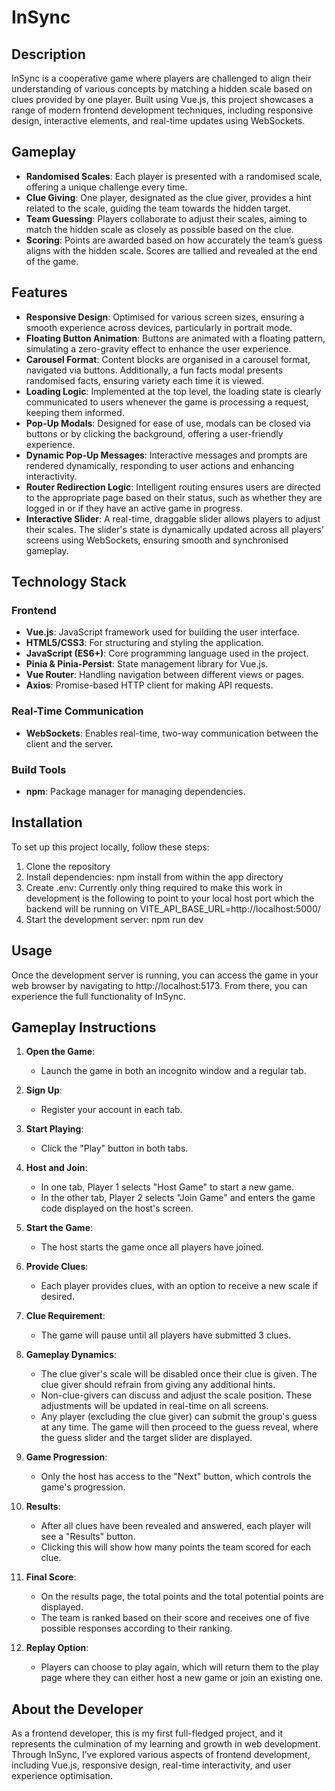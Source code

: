 # InSync

## Description

InSync is a cooperative game where players are challenged to align their understanding of various concepts by matching a hidden scale based on clues provided by one player. Built using Vue.js, this project showcases a range of modern frontend development techniques, including responsive design, interactive elements, and real-time updates using WebSockets.

## Gameplay

- **Randomised Scales**: Each player is presented with a randomised scale, offering a unique challenge every time.
- **Clue Giving**: One player, designated as the clue giver, provides a hint related to the scale, guiding the team towards the hidden target.
- **Team Guessing**: Players collaborate to adjust their scales, aiming to match the hidden scale as closely as possible based on the clue.
- **Scoring**: Points are awarded based on how accurately the team’s guess aligns with the hidden scale. Scores are tallied and revealed at the end of the game.

## Features

- **Responsive Design**: Optimised for various screen sizes, ensuring a smooth experience across devices, particularly in portrait mode.
- **Floating Button Animation**: Buttons are animated with a floating pattern, simulating a zero-gravity effect to enhance the user experience.
- **Carousel Format**: Content blocks are organised in a carousel format, navigated via buttons. Additionally, a fun facts modal presents randomised facts, ensuring variety each time it is viewed.
- **Loading Logic**: Implemented at the top level, the loading state is clearly communicated to users whenever the game is processing a request, keeping them informed.
- **Pop-Up Modals**: Designed for ease of use, modals can be closed via buttons or by clicking the background, offering a user-friendly experience.
- **Dynamic Pop-Up Messages**: Interactive messages and prompts are rendered dynamically, responding to user actions and enhancing interactivity.
- **Router Redirection Logic**: Intelligent routing ensures users are directed to the appropriate page based on their status, such as whether they are logged in or if they have an active game in progress.
- **Interactive Slider**: A real-time, draggable slider allows players to adjust their scales. The slider's state is dynamically updated across all players’ screens using WebSockets, ensuring smooth and synchronised gameplay.

## Technology Stack

### Frontend

- **Vue.js**: JavaScript framework used for building the user interface.
- **HTML5/CSS3**: For structuring and styling the application.
- **JavaScript (ES6+)**: Core programming language used in the project.
- **Pinia & Pinia-Persist**: State management library for Vue.js.
- **Vue Router**: Handling navigation between different views or pages.
- **Axios**: Promise-based HTTP client for making API requests.

### Real-Time Communication

- **WebSockets**: Enables real-time, two-way communication between the client and the server.

### Build Tools

- **npm**: Package manager for managing dependencies.

## Installation 
To set up this project locally, follow these steps: 
1. Clone the repository 
2. Install dependencies:
   npm install from within the app directory  
3. Create .env:
   Currently only thing required to make this work in development is the following to point to your local host port which the backend will be running on
   VITE_API_BASE_URL=http://localhost:5000/ 
4. Start the development server:
   npm run dev

## Usage 
Once the development server is running, you can access the game in your web browser by navigating to http://localhost:5173. From there, you can experience the full functionality of InSync. 

## Gameplay Instructions

1. **Open the Game**:
   - Launch the game in both an incognito window and a regular tab.

2. **Sign Up**:
   - Register your account in each tab.

3. **Start Playing**:
   - Click the "Play" button in both tabs.

4. **Host and Join**:
   - In one tab, Player 1 selects "Host Game" to start a new game.
   - In the other tab, Player 2 selects "Join Game" and enters the game code displayed on the host's screen.

5. **Start the Game**:
   - The host starts the game once all players have joined.

6. **Provide Clues**:
   - Each player provides clues, with an option to receive a new scale if desired.

7. **Clue Requirement**:
   - The game will pause until all players have submitted 3 clues.

8. **Gameplay Dynamics**:
   - The clue giver's scale will be disabled once their clue is given. The clue giver should refrain from giving any additional hints.
   - Non-clue-givers can discuss and adjust the scale position. These adjustments will be updated in real-time on all screens.
   - Any player (excluding the clue giver) can submit the group's guess at any time. The game will then proceed to the guess reveal, where the guess slider and the target slider are displayed.

9. **Game Progression**:
   - Only the host has access to the "Next" button, which controls the game's progression.

10. **Results**:
    - After all clues have been revealed and answered, each player will see a "Results" button.
    - Clicking this will show how many points the team scored for each clue.

11. **Final Score**:
    - On the results page, the total points and the total potential points are displayed.
    - The team is ranked based on their score and receives one of five possible responses according to their ranking.

12. **Replay Option**:
    - Players can choose to play again, which will return them to the play page where they can either host a new game or join an existing one.

## About the Developer 
As a frontend developer, this is my first full-fledged project, and it represents the culmination of my learning and growth in web development. Through InSync, I’ve explored various aspects of frontend development, including Vue.js, responsive design, real-time interactivity, and user experience optimisation. 
